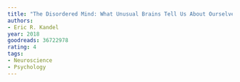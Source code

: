 ```yaml
---
title: "The Disordered Mind: What Unusual Brains Tell Us About Ourselves"
authors:
- Eric R. Kandel
year: 2018
goodreads: 36722978
rating: 4
tags:
- Neuroscience
- Psychology
---
```

